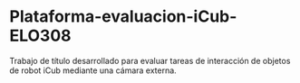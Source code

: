 # Plataforma-evaluacion-iCub-ELO308
Trabajo de título desarrollado para evaluar tareas de interacción de objetos de robot iCub mediante una cámara externa.
